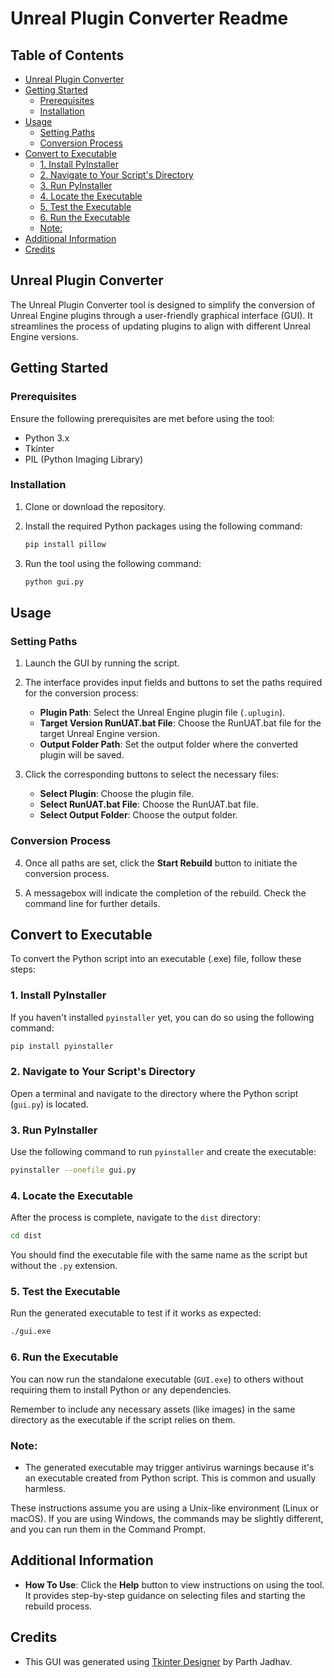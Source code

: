 # Unreal Plugin Converter Readme

## Table of Contents
- [Unreal Plugin Converter](#unreal-plugin-converter)
- [Getting Started](#getting-started)
  * [Prerequisites](#prerequisites)
  * [Installation](#installation)
- [Usage](#usage)
  * [Setting Paths](#setting-paths)
  * [Conversion Process](#conversion-process)
- [Convert to Executable](#convert-to-executable)
  * [1. Install PyInstaller](#1-install-pyinstaller)
  * [2. Navigate to Your Script's Directory](#2-navigate-to-your-script-s-directory)
  * [3. Run PyInstaller](#3-run-pyinstaller)
  * [4. Locate the Executable](#4-locate-the-executable)
  * [5. Test the Executable](#5-test-the-executable)
  * [6. Run the Executable](#6-run-the-executable)
  * [Note:](#note-)
- [Additional Information](#additional-information)
- [Credits](#credits)

## Unreal Plugin Converter

The Unreal Plugin Converter tool is designed to simplify the conversion of Unreal Engine plugins through a user-friendly graphical interface (GUI). It streamlines the process of updating plugins to align with different Unreal Engine versions.

## Getting Started

### Prerequisites

Ensure the following prerequisites are met before using the tool:

- Python 3.x
- Tkinter
- PIL (Python Imaging Library)

### Installation

1. Clone or download the repository.

2. Install the required Python packages using the following command:

   ```bash
   pip install pillow
   ```

3. Run the tool using the following command:

   ```bash
   python gui.py
   ```

## Usage

### Setting Paths

1. Launch the GUI by running the script.

2. The interface provides input fields and buttons to set the paths required for the conversion process:

   - **Plugin Path**: Select the Unreal Engine plugin file (`.uplugin`).
   - **Target Version RunUAT.bat File**: Choose the RunUAT.bat file for the target Unreal Engine version.
   - **Output Folder Path**: Set the output folder where the converted plugin will be saved.

3. Click the corresponding buttons to select the necessary files:

   - **Select Plugin**: Choose the plugin file.
   - **Select RunUAT.bat File**: Choose the RunUAT.bat file.
   - **Select Output Folder**: Choose the output folder.

### Conversion Process

4. Once all paths are set, click the **Start Rebuild** button to initiate the conversion process.

5. A messagebox will indicate the completion of the rebuild. Check the command line for further details.

## Convert to Executable

To convert the Python script into an executable (.exe) file, follow these steps:

### 1. Install PyInstaller

If you haven't installed `pyinstaller` yet, you can do so using the following command:

```bash
pip install pyinstaller
```

### 2. Navigate to Your Script's Directory

Open a terminal and navigate to the directory where the Python script (`gui.py`) is located.

### 3. Run PyInstaller

Use the following command to run `pyinstaller` and create the executable:

```bash
pyinstaller --onefile gui.py
```

### 4. Locate the Executable

After the process is complete, navigate to the `dist` directory:

```bash
cd dist
```

You should find the executable file with the same name as the script but without the `.py` extension.

### 5. Test the Executable

Run the generated executable to test if it works as expected:

```bash
./gui.exe
```

### 6. Run the Executable

You can now run the standalone executable (`GUI.exe`) to others without requiring them to install Python or any dependencies.

Remember to include any necessary assets (like images) in the same directory as the executable if the script relies on them.

### Note:

- The generated executable may trigger antivirus warnings because it's an executable created from Python script. This is common and usually harmless.

These instructions assume you are using a Unix-like environment (Linux or macOS). If you are using Windows, the commands may be slightly different, and you can run them in the Command Prompt.

## Additional Information

- **How To Use**: Click the **Help** button to view instructions on using the tool. It provides step-by-step guidance on selecting files and starting the rebuild process.

## Credits

- This GUI was generated using [Tkinter Designer](https://github.com/ParthJadhav/Tkinter-Designer) by Parth Jadhav.
